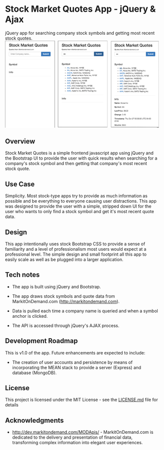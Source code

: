 # Stock Market Quotes App - jQuery & Ajax

jQuery app for searching company stock symbols and getting most recent stock quotes.
![screenshot](/assets/stock.png "screenshot")

## Overview

Stock Market Quotes is a simple frontend javascript app using jQuery and the Bootstrap UI to provide the user with quick results when searching for a company's stock symbol and then getting that company's most recent stock quote.


## Use Case

Simplicity. Most stock-type apps try to provide as much information as possible and be everything to everyone causing user distractions. This app was designed to provide the user with a simple, stripped down UI for the user who wants to only find a stock symbol and get it's most recent quote data.


## Design

This app intentionally uses stock Bootstrap CSS to provide a sense of familiarity and a level of professionalism most users would expect at a professional level. The simple design and small footprint all this app to easily scale as well as be plugged into a larger application.


## Tech notes


* The app is built using jQuery and Bootstrap.

* The app draws stock symbols and quote data from MarkitOnDemand.com (http://markitondemand.com).

* Data is pulled each time a company name is queried and when a symbol anchor is clicked.

* The API is accessed through jQuery's AJAX process.


## Development Roadmap

This is v1.0 of the app. Future enhancements are expected to include:

* The creation of user accounts and persistence by means of incorporating the MEAN stack to provide a server (Express) and database (MongoDB).


## License

This project is licensed under the MIT License - see the [LICENSE.md](LICENSE.md) file for details


## Acknowledgments

* http://dev.markitondemand.com/MODApis/ - MarkitOnDemand.com is dedicated to the delivery and presentation of financial data, transforming complex information into elegant user experiences.
